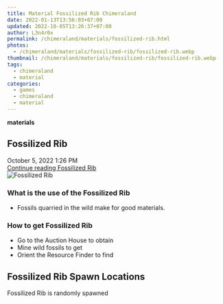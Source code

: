 ```yaml
---
title: Material Fossilized Rib Chimeraland
date: 2022-01-13T13:56:03+07:00
updated: 2022-10-05T13:26:37+07:00
author: L3n4r0x
permalink: /chimeraland/materials/fossilized-rib.html
photos:
  - /chimeraland/materials/fossilized-rib/fossilized-rib.webp
thumbnail: /chimeraland/materials/fossilized-rib/fossilized-rib.webp
tags:
  - chimeraland
  - material
categories:
  - games
  - chimeraland
  - material
---
```


<link
  rel="stylesheet"
  href="https://rawcdn.githack.com/dimaslanjaka/Web-Manajemen/870a349/css/bootstrap-5-3-0-alpha3-wrapper.css"
/>
<section id="bootstrap-wrapper">
  <div data-bs-theme="dark">
    <div
      class="row g-0 border rounded overflow-hidden flex-md-row mb-4 shadow-sm position-relative bg-dark text-light"
    >
      <div class="col p-4 d-flex flex-column position-static">
        <strong class="d-inline-block mb-2 text-success">materials</strong>
        <h2 class="mb-0">Fossilized Rib</h2>
        <div class="mb-1 text-muted">October 5, 2022 1:26 PM</div>
        <a
          href="/chimeraland/materials/fossilized-rib.html"
          class="stretched-link d-none text-primary"
          >Continue reading Fossilized Rib</a
        >
      </div>
      <div class="col-auto d-none d-md-block d-lg-block">
        <img
          src="https://www.webmanajemen.com/chimeraland/materials/fossilized-rib/fossilized-rib.webp"
          alt="Fossilized Rib"
        />
      </div>
    </div>
    <div class="row">
      <div class="col-lg-6 col-12 mb-2">
        <div class="card">
          <div class="card-body">
            <h3 class="card-title">What is the use of the Fossilized Rib</h3>
            <div class="card-text">
              <ul>
                <li>Fossils quarried in the wild make for good materials.</li>
              </ul>
            </div>
          </div>
        </div>
      </div>
      <div class="col-lg-6 col-12 mb-2">
        <div class="card">
          <div class="card-body">
            <h3 class="card-title">How to get Fossilized Rib</h3>
            <div class="card-text">
              <ul>
                <li>Go to the Auction House to obtain</li>
                <li>Mine wild fossils to get</li>
                <li>Orient the Resource Finder to find</li>
              </ul>
            </div>
          </div>
        </div>
      </div>
      <div class="col-12 mb-2">
        <h2>Fossilized Rib Spawn Locations</h2>
        <p>Fossilized Rib is randomly spawned</p>
      </div>
    </div>
  </div>
</section>